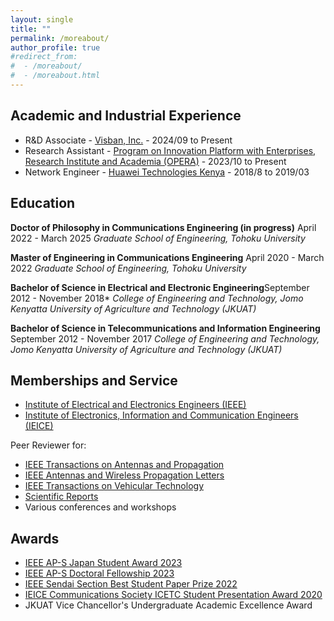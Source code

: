 ```yaml
---
layout: single
title: ""
permalink: /moreabout/
author_profile: true
#redirect_from:
#  - /moreabout/
#  - /moreabout.html
---
```

## Academic and Industrial Experience
- R&D Associate - [Visban, Inc.](https://visban.com/) - 2024/09 to Present
- Research Assistant - [Program on Innovation Platform with Enterprises, Research Institute and Academia (OPERA)](https://web.tohoku.ac.jp/opera/en/) - 2023/10 to Present
- Network Engineer - [Huawei Technologies Kenya](https://www.huawei.com/en/) - 2018/8 to 2019/03

## Education
**Doctor of Philosophy in Communications Engineering (in progress)**
April 2022 - March 2025
*Graduate School of Engineering, Tohoku University*

**Master of Engineering in Communications Engineering**
April 2020 - March 2022
*Graduate School of Engineering, Tohoku University*

**Bachelor of Science in Electrical and Electronic Engineering**September 2012 - November 2018*
*College of Engineering and Technology, Jomo Kenyatta University of Agriculture and Technology (JKUAT)*

**Bachelor of Science in Telecommunications and Information Engineering**<br>
September 2012 - November 2017
*College of Engineering and Technology, Jomo Kenyatta University of Agriculture and Technology (JKUAT)*

## Memberships and Service
- [Institute of Electrical and Electronics Engineers (IEEE)](https://www.ieee.org/)
- [Institute of Electronics, Information and Communication Engineers (IEICE)](https://www.ieice.org/eng_r/index.html)

Peer Reviewer for:
- [IEEE Transactions on Antennas and Propagation](https://www.ieeeaps.org/ieee-tap/home)
- [IEEE Antennas and Wireless Propagation Letters](http://awpl.ee.cuhk.edu.hk/)
- [IEEE Transactions on Vehicular Technology](https://vtsociety.org/publication/ieee-transactions-vehicular-technology)
- [Scientific Reports](https://www.nature.com/srep/)
- Various conferences and workshops

## Awards
- [IEEE AP-S Japan Student Award 2023](https://r10.ieee.org/tokyo-aps/awards2023-winners/)
- [IEEE AP-S Doctoral Fellowship 2023](https://www.ieeeaps.org/awards/ieee-antennas-and-propagation-society-fellowship-program-awards)
- [IEEE Sendai Section Best Student Paper Prize 2022](https://www.ieeer10.org/wp-content/uploads/2023/02/Sendai_Section_Report_2022.pdf)
- [IEICE Communications Society ICETC Student Presentation Award 2020](https://www.ieice.org/cs/icetc/2020/program.html#awards)
- JKUAT Vice Chancellor's Undergraduate Academic Excellence Award
